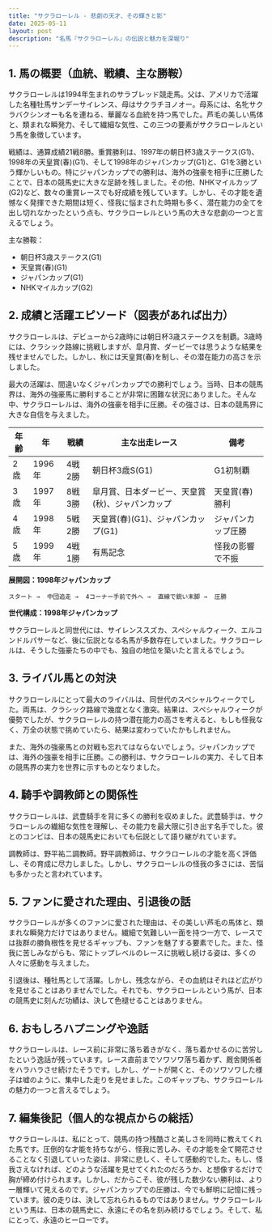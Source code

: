 ```yaml
---
title: "サクラローレル - 悲劇の天才、その輝きと影"
date: 2025-05-11
layout: post
description: "名馬『サクラローレル』の伝説と魅力を深堀り"
---
```


## 1. 馬の概要（血統、戦績、主な勝鞍）

サクラローレルは1994年生まれのサラブレッド競走馬。父は、アメリカで活躍した名種牡馬サンデーサイレンス、母はサクラチヨノオー。母系には、名牝サクラバクシンオーも名を連ねる、華麗なる血統を持つ馬でした。芦毛の美しい馬体と、類まれな瞬発力、そして繊細な気性、この三つの要素がサクラローレルという馬を象徴しています。

戦績は、通算成績21戦8勝。重賞勝利は、1997年の朝日杯3歳ステークス(G1)、1998年の天皇賞(春)(G1)、そして1998年のジャパンカップ(G1)と、G1を3勝という輝かしいもの。特にジャパンカップでの勝利は、海外の強豪を相手に圧勝したことで、日本の競馬史に大きな足跡を残しました。その他、NHKマイルカップ(G2)など、数々の重賞レースでも好成績を残しています。しかし、その才能を遺憾なく発揮できた期間は短く、怪我に悩まされた時期も多く、潜在能力の全てを出し切れなかったという点も、サクラローレルという馬の大きな悲劇の一つと言えるでしょう。

主な勝鞍：

* 朝日杯3歳ステークス(G1)
* 天皇賞(春)(G1)
* ジャパンカップ(G1)
* NHKマイルカップ(G2)


## 2. 成績と活躍エピソード（図表があれば出力）

サクラローレルは、デビューから2歳時には朝日杯3歳ステークスを制覇。3歳時には、クラシック路線に挑戦しますが、皐月賞、ダービーでは思うような結果を残せませんでした。しかし、秋には天皇賞(春)を制し、その潜在能力の高さを示しました。

最大の活躍は、間違いなくジャパンカップでの勝利でしょう。当時、日本の競馬界は、海外の強豪馬に勝利することが非常に困難な状況にありました。そんな中、サクラローレルは、海外の強豪を相手に圧勝。その強さは、日本の競馬界に大きな自信を与えました。

| 年齢 | 年 | 戦績 | 主な出走レース | 備考 |
|---|---|---|---|---|
| 2歳 | 1996年 | 4戦2勝 | 朝日杯3歳S(G1) | G1初制覇 |
| 3歳 | 1997年 | 8戦3勝 | 皐月賞、日本ダービー、天皇賞(秋)、ジャパンカップ | 天皇賞(春)勝利 |
| 4歳 | 1998年 | 5戦2勝 | 天皇賞(春)(G1)、ジャパンカップ(G1) | ジャパンカップ圧勝 |
| 5歳 | 1999年 | 4戦1勝 | 有馬記念 | 怪我の影響で不振 |


**展開図：1998年ジャパンカップ**

```
スタート →  中団追走 →  4コーナー手前で外へ →  直線で鋭い末脚 →  圧勝
```

**世代構成：1998年ジャパンカップ**

サクラローレルと同世代には、サイレンススズカ、スペシャルウィーク、エルコンドルパサーなど、後に伝説となる名馬が多数存在していました。サクラローレルは、そうした強豪たちの中でも、独自の地位を築いたと言えるでしょう。


## 3. ライバル馬との対決

サクラローレルにとって最大のライバルは、同世代のスペシャルウィークでした。両馬は、クラシック路線で幾度となく激突。結果は、スペシャルウィークが優勢でしたが、サクラローレルの持つ潜在能力の高さを考えると、もしも怪我なく、万全の状態で挑めていたら、結果は変わっていたかもしれません。

また、海外の強豪馬との対戦も忘れてはならないでしょう。ジャパンカップでは、海外の強豪を相手に圧勝。この勝利は、サクラローレルの実力、そして日本の競馬界の実力を世界に示すものとなりました。


## 4. 騎手や調教師との関係性

サクラローレルは、武豊騎手を背に多くの勝利を収めました。武豊騎手は、サクラローレルの繊細な気性を理解し、その能力を最大限に引き出す名手でした。彼とのコンビは、日本の競馬史においても伝説として語り継がれています。

調教師は、野平祐二調教師。野平調教師は、サクラローレルの才能を高く評価し、その育成に尽力しました。しかし、サクラローレルの怪我の多さには、苦悩も多かったと言われています。


## 5. ファンに愛された理由、引退後の話

サクラローレルが多くのファンに愛された理由は、その美しい芦毛の馬体と、類まれな瞬発力だけではありません。繊細で気難しい一面を持つ一方で、レースでは抜群の勝負根性を見せるギャップも、ファンを魅了する要素でした。また、怪我に苦しみながらも、常にトップレベルのレースに挑戦し続ける姿は、多くの人々に感動を与えました。

引退後は、種牡馬として活躍。しかし、残念ながら、その血統はそれほど広がりを見せることはありませんでした。それでも、サクラローレルという馬が、日本の競馬史に刻んだ功績は、決して色褪せることはありません。


## 6. おもしろハプニングや逸話

サクラローレルは、レース前に非常に落ち着きがなく、落ち着かせるのに苦労したという逸話が残っています。レース直前までソワソワ落ち着かず、厩舎関係者をハラハラさせ続けたそうです。しかし、ゲートが開くと、そのソワソワした様子は嘘のように、集中した走りを見せました。このギャップも、サクラローレルの魅力の一つと言えるでしょう。


## 7. 編集後記（個人的な視点からの総括）

サクラローレルは、私にとって、競馬の持つ残酷さと美しさを同時に教えてくれた馬です。圧倒的な才能を持ちながら、怪我に苦しみ、その才能を全て開花させることなく引退していった姿は、非常に悲しく、そして感動的でした。もし、怪我さえなければ、どのような活躍を見せてくれたのだろうか、と想像するだけで胸が締め付けられます。しかし、だからこそ、彼が残した数少ない勝利は、より一層輝いて見えるのです。ジャパンカップでの圧勝は、今でも鮮明に記憶に残っています。彼の走りは、決して忘れられるものではありません。サクラローレルという馬は、日本の競馬史に、永遠にその名を刻み続けるでしょう。そして、私にとって、永遠のヒーローです。

